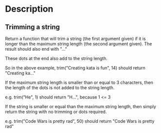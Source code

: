 # Description 

## Trimming a string

Return a function that will trim a string (the first argument given) if it is longer than the maximum string length (the second argument given). The result should also end with "..."

These dots at the end also add to the string length.

So in the above example, trim("Creating kata is fun", 14) should return "Creating ka..."

If the maximum string length is smaller than or equal to 3 characters, then the length of the dots is not added to the string length.

e.g. trim("He", 1) should return "H...", because 1 <= 3

If the string is smaller or equal than the maximum string length, then simply return the string with no trimming or dots required.

e.g. trim("Code Wars is pretty rad", 50) should return "Code Wars is pretty rad"


